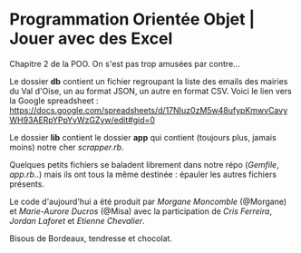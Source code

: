 # Programmation Orientée Objet | Jouer avec des Excel

Chapitre 2 de la POO. On s'est pas trop amusées par contre...

Le dossier **db** contient un fichier regroupant la liste des emails des mairies du Val d'Oise, un au format JSON, un autre en format CSV. Voici le lien vers la Google spreadsheet : https://docs.google.com/spreadsheets/d/17NIuz0zM5w48ufypKmwvCavyWH93AERpYPpYvWzGZyw/edit#gid=0

Le dossier **lib** contient le dossier **app** qui contient (toujours plus, jamais moins) notre cher _scrapper.rb_. 

Quelques petits fichiers se baladent librement dans notre répo (_Gemfile_, _app.rb_..) mais ils ont tous la même destinée : épauler les autres fichiers présents.


Le code d'aujourd'hui a été produit par _Morgane Moncomble_ (@Morgane)  et _Marie-Aurore Ducros_ (@Misa) avec la participation de _Cris Ferreira_, _Jordan Laforet_ et _Etienne Chevalier_.

Bisous de Bordeaux, tendresse et chocolat.
